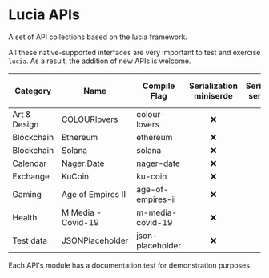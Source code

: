 # Lucia APIs

A set of API collections based on the lucia framework.

All these native-supported interfaces are very important to test and exercise `lucia`. As a result, the addition of new APIs is welcome.

| Category | Name | Compile Flag | Serialization<br/>miniserde | Serialization<br/>serde_json | Serialization<br/>serde-xml-rs | Pct |
|---|---|---|:---:|:---:|:---:|:---:|
| Art & Design | COLOURlovers | colour-lovers | ❌ | ❌ | ✅ |100% |
| Blockchain | Ethereum | ethereum | ❌ | ✅ | ❌ | 3% |
| Blockchain | Solana | solana | ❌ | ✅ | ❌ | 85% |
| Calendar | Nager.Date | nager-date | ❌ | ✅ | ❌ | 100% |
| Exchange | KuCoin | ku-coin | ❌| ✅ | ❌ | 5% |
| Gaming | Age of Empires II | age-of-empires-ii | ❌ | ✅ | ❌ | 100% |
| Health | M Media - Covid-19 | m-media-covid-19 | ❌ | ✅ | ❌ | 100% |
| Test data | JSONPlaceholder | json-placeholder | ❌ | ✅ | ❌ | 100% |

Each API's module has a documentation test for demonstration purposes.
